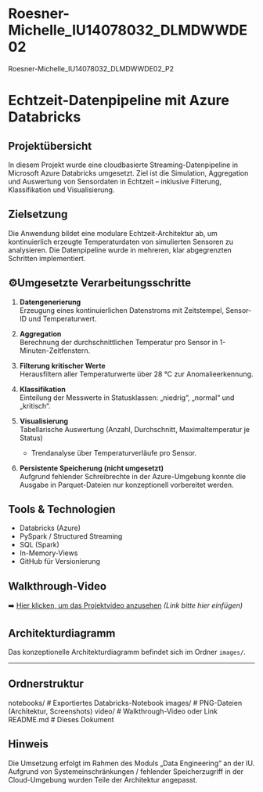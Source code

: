 # Roesner-Michelle_IU14078032_DLMDWWDE02
Roesner-Michelle_IU14078032_DLMDWWDE02_P2
# Echtzeit-Datenpipeline mit Azure Databricks

## Projektübersicht

In diesem Projekt wurde eine cloudbasierte Streaming-Datenpipeline in Microsoft Azure Databricks umgesetzt. Ziel ist die Simulation, Aggregation und Auswertung von Sensordaten in Echtzeit – inklusive Filterung, Klassifikation und Visualisierung.

## Zielsetzung

Die Anwendung bildet eine modulare Echtzeit-Architektur ab, um kontinuierlich erzeugte Temperaturdaten von simulierten Sensoren zu analysieren. Die Datenpipeline wurde in mehreren, klar abgegrenzten Schritten implementiert.

## ⚙Umgesetzte Verarbeitungsschritte

1. **Datengenerierung**  
   Erzeugung eines kontinuierlichen Datenstroms mit Zeitstempel, Sensor-ID und Temperaturwert.

2. **Aggregation**  
   Berechnung der durchschnittlichen Temperatur pro Sensor in 1-Minuten-Zeitfenstern.

3. **Filterung kritischer Werte**  
   Herausfiltern aller Temperaturwerte über 28 °C zur Anomalieerkennung.

4. **Klassifikation**  
   Einteilung der Messwerte in Statusklassen: „niedrig“, „normal“ und „kritisch“.

5. **Visualisierung**  
   Tabellarische Auswertung (Anzahl, Durchschnitt, Maximaltemperatur je Status)  
   + Trendanalyse über Temperaturverläufe pro Sensor.

6. **Persistente Speicherung (nicht umgesetzt)**  
   Aufgrund fehlender Schreibrechte in der Azure-Umgebung konnte die Ausgabe in Parquet-Dateien nur konzeptionell vorbereitet werden.

## Tools & Technologien

- Databricks (Azure)
- PySpark / Structured Streaming
- SQL (Spark)
- In-Memory-Views
- GitHub für Versionierung

## Walkthrough-Video

➡️ [Hier klicken, um das Projektvideo anzusehen](#) *(Link bitte hier einfügen)*

## Architekturdiagramm

Das konzeptionelle Architekturdiagramm befindet sich im Ordner `images/`.

---

## Ordnerstruktur
notebooks/ # Exportiertes Databricks-Notebook
images/ # PNG-Dateien (Architektur, Screenshots)
video/ # Walkthrough-Video oder Link
README.md # Dieses Dokument

## Hinweis

Die Umsetzung erfolgt im Rahmen des Moduls „Data Engineering“ an der IU. Aufgrund von Systemeinschränkungen / fehlender Speicherzugriff in der Cloud-Umgebung wurden Teile der Architektur angepasst.
